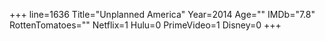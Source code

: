 +++
line=1636
Title="Unplanned America"
Year=2014
Age=""
IMDb="7.8"
RottenTomatoes=""
Netflix=1
Hulu=0
PrimeVideo=1
Disney=0
+++

